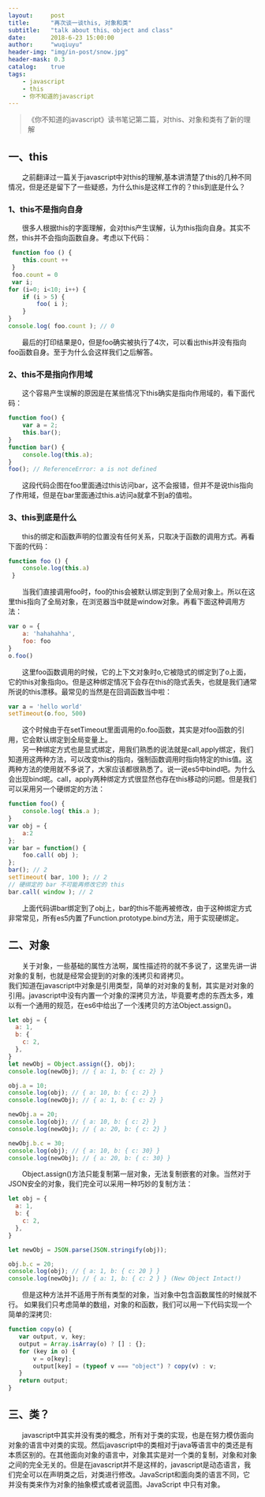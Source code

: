 ```yaml
---
layout:     post
title:      "再次谈一谈this, 对象和类"
subtitle:   "talk about this、object and class"
date:       2018-6-23 15:00:00
author:     "wuqiuyu"
header-img: "img/in-post/snow.jpg"
header-mask: 0.3
catalog:    true
tags:
    - javascript
    - this
    - 你不知道的javascript
---
```

> 《你不知道的javascript》读书笔记第二篇，对this、对象和类有了新的理解

## 一、this
&emsp;&emsp;之前翻译过一篇关于javascript中对this的理解,基本讲清楚了this的几种不同情况，但是还是留下了一些疑惑，为什么this是这样工作的？this到底是什么？<br/>
### 1、this不是指向自身
&emsp;&emsp;很多人根据this的字面理解，会对this产生误解，认为this指向自身。其实不然，this并不会指向函数自身。考虑以下代码：<br/>
```javascript
 function foo () {
    this.count ++
 }
 foo.count = 0
 var i;
for (i=0; i<10; i++) { 
    if (i > 5) {
        foo( i ); 
    }
}
console.log( foo.count ); // 0 
```
&emsp;&emsp;最后的打印结果是0，但是foo确实被执行了4次，可以看出this并没有指向foo函数自身。至于为什么会这样我们之后解答。
### 2、this不是指向作用域
&emsp;&emsp;这个容易产生误解的原因是在某些情况下this确实是指向作用域的，看下面代码：
```javascript
function foo() { 
    var a = 2;
    this.bar(); 
}
function bar() { 
    console.log(this.a);
}
foo(); // ReferenceError: a is not defined
```
&emsp;&emsp;这段代码企图在foo里面通过this访问bar，这不会报错，但并不是说this指向了作用域，但是在bar里面通过this.a访问a就拿不到a的值啦。
### 3、this到底是什么
&emsp;&emsp;this的绑定和函数声明的位置没有任何关系，只取决于函数的调用方式。再看下面的代码：
```javascript
function foo () {
    console.log(this.a)
 }
```
&emsp;&emsp;当我们直接调用foo时，foo的this会被默认绑定到到了全局对象上。所以在这里this指向了全局对象，在浏览器当中就是window对象。再看下面这种调用方法：
```javascript
var o = {
    a: 'hahahahha',
    foo: foo
}
o.foo()
```
&emsp;&emsp;这里foo函数调用的时候，它的上下文对象时o,它被隐式的绑定到了o上面，它的this对象指向o。但是这种绑定情况下会存在this的隐式丢失，也就是我们通常所说的this漂移。最常见的当然是在回调函数当中啦：
```javascript
var a = 'hello world'
setTimeout(o.foo, 500)
```
&emsp;&emsp;这个时候由于在setTimeout里面调用的o.foo函数，其实是对foo函数的引用，它会默认绑定到全局变量上。<br/>
&emsp;&emsp;另一种绑定方式也是显式绑定，用我们熟悉的说法就是call,apply绑定，我们知道用这两种方法，可以改变this的指向，强制函数调用时指向特定的this值。这两种方法的使用就不多说了，大家应该都很熟悉了。说一说es5中bind吧。为什么会出现bind呢。call，apply两种绑定方式很显然也存在this移动的问题。但是我们可以采用另一个硬绑定的方法：
```javascript
function foo() { 
    console.log( this.a );
}
var obj = { 
    a:2
};
var bar = function() { 
    foo.call( obj );
};
bar(); // 2
setTimeout( bar, 100 ); // 2
// 硬绑定的 bar 不可能再修改它的 this 
bar.call( window ); // 2
```
&emsp;&emsp;上面代码讲bar绑定到了obj上，bar的this不能再被修改，由于这种绑定方式非常常见，所有es5内置了Function.prototype.bind方法，用于实现硬绑定。
## 二、对象
&emsp;&emsp;关于对象，一些基础的属性方法啊，属性描述符的就不多说了，这里先讲一讲对象的复制，也就是经常会提到的对象的浅拷贝和肾拷贝。<br/>
我们知道在javascript中对象是引用类型，简单的对对象的复制，其实是对对象的引用。javascript中没有内置一个对象的深拷贝方法，毕竟要考虑的东西太多，难以有一个通用的规范，在es6中给出了一个浅拷贝的方法Object.assign()。
```javascript
let obj = {
  a: 1,
  b: {
    c: 2,
  },
}
let newObj = Object.assign({}, obj);
console.log(newObj); // { a: 1, b: { c: 2} }

obj.a = 10;
console.log(obj); // { a: 10, b: { c: 2} }
console.log(newObj); // { a: 1, b: { c: 2} }

newObj.a = 20;
console.log(obj); // { a: 10, b: { c: 2} }
console.log(newObj); // { a: 20, b: { c: 2} }

newObj.b.c = 30;
console.log(obj); // { a: 10, b: { c: 30} }
console.log(newObj); // { a: 20, b: { c: 30} }
```
&emsp;&emsp;Object.assign()方法只能复制第一层对象，无法复制嵌套的对象。当然对于JSON安全的对象，我们完全可以采用一种巧妙的复制方法：
```javascript
let obj = { 
  a: 1,
  b: { 
    c: 2,
  },
}

let newObj = JSON.parse(JSON.stringify(obj));

obj.b.c = 20;
console.log(obj); // { a: 1, b: { c: 20 } }
console.log(newObj); // { a: 1, b: { c: 2 } } (New Object Intact!)
```
&emsp;&emsp;但是这种方法并不适用于所有类型的对象，当对象中包含函数属性的时候就不行。
如果我们只考虑简单的数组，对象的和函数，我们可以用一下代码实现一个简单的深拷贝:
```javascript
function copy(o) {
   var output, v, key;
   output = Array.isArray(o) ? [] : {};
   for (key in o) {
       v = o[key];
       output[key] = (typeof v === "object") ? copy(v) : v;
   }
   return output;
}
```
## 三、类？
&emsp;&emsp;javascript中其实并没有类的概念，所有对于类的实现，也是在努力模仿面向对象的语言中对类的实现。然后javascript中的类相对于java等语言中的类还是有本质区别的。在其他面向对象的语言中，对象其实是对一个类的复制，对象和对象之间的完全无关的。但是在javascript并不是这样的，javascript是动态语言，我们完全可以在声明类之后，对类进行修改。JavaScript和面向类的语言不同，它并没有类来作为对象的抽象模式或者说蓝图。JavaScript 中只有对象。<br/>




